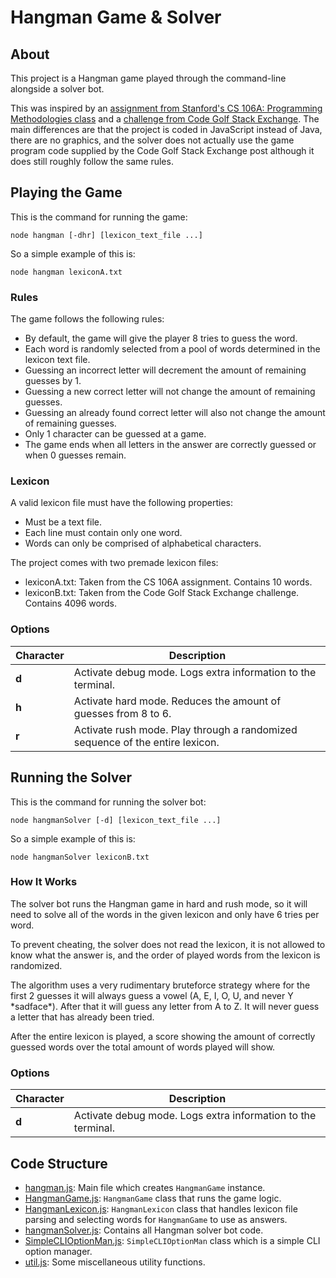 # Hangman Game & Solver
## About
This project is a Hangman game played through the command-line alongside a solver bot.

This was inspired by an [assignment from Stanford's CS 106A: Programming Methodologies class](https://web.stanford.edu/class/archive/cs/cs106a/cs106a.1124/handouts/200%20Assignment%204.pdf) and a [challenge from Code Golf Stack Exchange](https://codegolf.stackexchange.com/questions/25496/write-a-hangman-solver). The main differences are that the project is coded in JavaScript instead of Java, there are no graphics, and the solver does not actually use the game program code supplied by the Code Golf Stack Exchange post although it does still roughly follow the same rules.

## Playing the Game
This is the command for running the game:
```
node hangman [-dhr] [lexicon_text_file ...]
```

So a simple example of this is:
```
node hangman lexiconA.txt
```

### Rules
The game follows the following rules:
- By default, the game will give the player 8 tries to guess the word.
- Each word is randomly selected from a pool of words determined in the lexicon text file.
- Guessing an incorrect letter will decrement the amount of remaining guesses by 1.
- Guessing a new correct letter will not change the amount of remaining guesses.
- Guessing an already found correct letter will also not change the amount of remaining guesses.
- Only 1 character can be guessed at a game.
- The game ends when all letters in the answer are correctly guessed or when 0 guesses remain.

### Lexicon
A valid lexicon file must have the following properties:
- Must be a text file.
- Each line must contain only one word.
- Words can only be comprised of alphabetical characters.

The project comes with two premade lexicon files:
- lexiconA.txt: Taken from the CS 106A assignment. Contains 10 words.
- lexiconB.txt: Taken from the Code Golf Stack Exchange challenge. Contains 4096 words.

### Options
| Character | Description                                                                   |
|-----------|-------------------------------------------------------------------------------|
| **d**     | Activate debug mode. Logs extra information to the terminal.                  |
| **h**     | Activate hard mode. Reduces the amount of guesses from 8 to 6.                |
| **r**     | Activate rush mode. Play through a randomized sequence of the entire lexicon. |

## Running the Solver
This is the command for running the solver bot:
```
node hangmanSolver [-d] [lexicon_text_file ...]
```

So a simple example of this is:
```
node hangmanSolver lexiconB.txt
```

### How It Works
The solver bot runs the Hangman game in hard and rush mode, so it will need to solve all of the words in the given lexicon and only have 6 tries per word.

To prevent cheating, the solver does not read the lexicon, it is not allowed to know what the answer is, and the order of played words from the lexicon is randomized.

The algorithm uses a very rudimentary bruteforce strategy where for the first 2 guesses it will always guess a vowel (A, E, I, O, U, and never Y \*sadface\*). After that it will guess any letter from A to Z. It will never guess a letter that has already been tried.

After the entire lexicon is played, a score showing the amount of correctly guessed words over the total amount of words played will show.

### Options
| Character | Description                                                                   |
|-----------|-------------------------------------------------------------------------------|
| **d**     | Activate debug mode. Logs extra information to the terminal.                  |

## Code Structure
- [hangman.js](./hangman.js): Main file which creates `HangmanGame` instance.
- [HangmanGame.js](./HangmanGame.js): `HangmanGame` class that runs the game logic.
- [HangmanLexicon.js](./HangmanLexicon.js): `HangmanLexicon` class that handles lexicon file parsing and selecting words for `HangmanGame` to use as answers.
- [hangmanSolver.js](./HangmanSolver.js): Contains all Hangman solver bot code.
- [SimpleCLIOptionMan.js](./SimpleCLIOptionMan.js): `SimpleCLIOptionMan` class which is a simple CLI option manager.
- [util.js](./util.js): Some miscellaneous utility functions.
